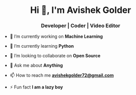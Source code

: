 <h1 align="center">Hi 👋, I'm Avishek Golder</h1>
<h3 align="center">Developer | Coder | Video Editor</h3>

- 🔭 I’m currently working on **Machine Learning**

- 🌱 I’m currently learning **Python**

- 👯 I’m looking to collaborate on **Open Source**

- 💬 Ask me about **Anything**

- 📫 How to reach me **avishekgolder72@gmail.com**

- ⚡ Fun fact **I am a lazy boy**
